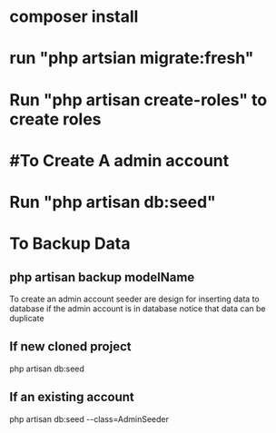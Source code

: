 <h1>composer install</h1>
<h1>run "php artsian migrate:fresh"</h1>
<h1>Run "php artisan create-roles" to create roles</h1>
<h1>#To Create A admin account</h1>
<h1>Run "php artisan db:seed"</h1>

<h1>To Backup Data</h1>
<h2>php artisan backup modelName</h2>

To create an admin account
seeder are design for inserting data to database if the admin account is in database notice that data can be duplicate

If new cloned project 
--------------------
php artisan db:seed

If an existing account 
-----------------------
php artisan db:seed --class=AdminSeeder




